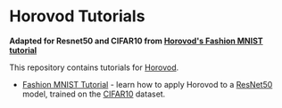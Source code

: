 # Horovod Tutorials

**Adapted for Resnet50 and CIFAR10 from [Horovod's Fashion MNIST tutorial](https://github.com/horovod/tutorials/tree/master/fashion_mnist)**


This repository contains tutorials for [Horovod](http://horovod.ai).

* [Fashion MNIST Tutorial](cifar10_resnet50/README.md) - learn how to apply Horovod to a [ResNet50](https://arxiv.org/abs/1512.03385) model, trained on the [CIFAR10](https://www.cs.toronto.edu/~kriz/cifar.html) dataset.

